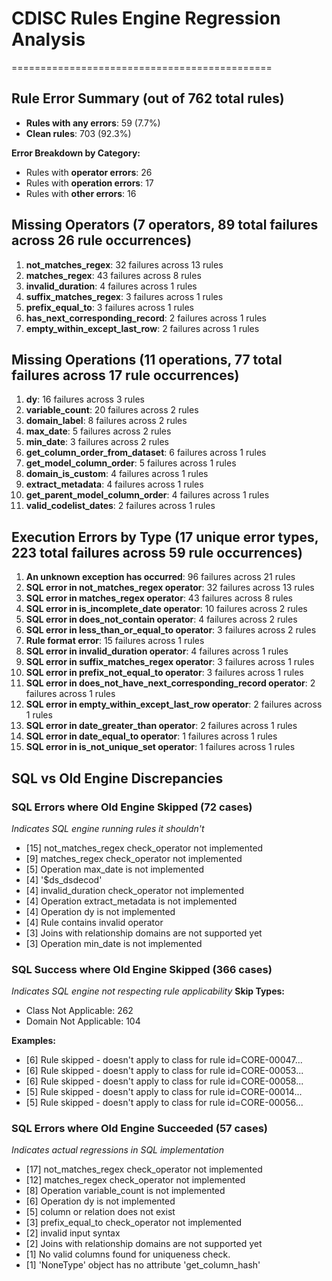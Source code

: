 # CDISC Rules Engine Regression Analysis

=============================================

## Rule Error Summary (out of 762 total rules)

- **Rules with any errors**: 59 (7.7%)
- **Clean rules**: 703 (92.3%)

**Error Breakdown by Category:**

- Rules with **operator errors**: 26
- Rules with **operation errors**: 17
- Rules with **other errors**: 16

## Missing Operators (7 operators, 89 total failures across 26 rule occurrences)

1.  **not_matches_regex**: 32 failures across 13 rules
2.  **matches_regex**: 43 failures across 8 rules
3.  **invalid_duration**: 4 failures across 1 rules
4.  **suffix_matches_regex**: 3 failures across 1 rules
5.  **prefix_equal_to**: 3 failures across 1 rules
6.  **has_next_corresponding_record**: 2 failures across 1 rules
7.  **empty_within_except_last_row**: 2 failures across 1 rules

## Missing Operations (11 operations, 77 total failures across 17 rule occurrences)

1.  **dy**: 16 failures across 3 rules
2.  **variable_count**: 20 failures across 2 rules
3.  **domain_label**: 8 failures across 2 rules
4.  **max_date**: 5 failures across 2 rules
5.  **min_date**: 3 failures across 2 rules
6.  **get_column_order_from_dataset**: 6 failures across 1 rules
7.  **get_model_column_order**: 5 failures across 1 rules
8.  **domain_is_custom**: 4 failures across 1 rules
9.  **extract_metadata**: 4 failures across 1 rules
10. **get_parent_model_column_order**: 4 failures across 1 rules
11. **valid_codelist_dates**: 2 failures across 1 rules

## Execution Errors by Type (17 unique error types, 223 total failures across 59 rule occurrences)

1.  **An unknown exception has occurred**: 96 failures across 21 rules
2.  **SQL error in not_matches_regex operator**: 32 failures across 13 rules
3.  **SQL error in matches_regex operator**: 43 failures across 8 rules
4.  **SQL error in is_incomplete_date operator**: 10 failures across 2 rules
5.  **SQL error in does_not_contain operator**: 4 failures across 2 rules
6.  **SQL error in less_than_or_equal_to operator**: 3 failures across 2 rules
7.  **Rule format error**: 15 failures across 1 rules
8.  **SQL error in invalid_duration operator**: 4 failures across 1 rules
9.  **SQL error in suffix_matches_regex operator**: 3 failures across 1 rules
10. **SQL error in prefix_not_equal_to operator**: 3 failures across 1 rules
11. **SQL error in does_not_have_next_corresponding_record operator**: 2 failures across 1 rules
12. **SQL error in empty_within_except_last_row operator**: 2 failures across 1 rules
13. **SQL error in date_greater_than operator**: 2 failures across 1 rules
14. **SQL error in date_equal_to operator**: 1 failures across 1 rules
15. **SQL error in is_not_unique_set operator**: 1 failures across 1 rules

## SQL vs Old Engine Discrepancies

### SQL Errors where Old Engine Skipped (72 cases)

_Indicates SQL engine running rules it shouldn't_

- [15] not_matches_regex check_operator not implemented
- [9] matches_regex check_operator not implemented
- [5] Operation max_date is not implemented
- [4] '$ds_dsdecod'
- [4] invalid_duration check_operator not implemented
- [4] Operation extract_metadata is not implemented
- [4] Operation dy is not implemented
- [4] Rule contains invalid operator
- [3] Joins with relationship domains are not supported yet
- [3] Operation min_date is not implemented

### SQL Success where Old Engine Skipped (366 cases)

_Indicates SQL engine not respecting rule applicability_
**Skip Types:**

- Class Not Applicable: 262
- Domain Not Applicable: 104

**Examples:**

- [6] Rule skipped - doesn't apply to class for rule id=CORE-00047...
- [6] Rule skipped - doesn't apply to class for rule id=CORE-00053...
- [6] Rule skipped - doesn't apply to class for rule id=CORE-00058...
- [5] Rule skipped - doesn't apply to class for rule id=CORE-00014...
- [5] Rule skipped - doesn't apply to class for rule id=CORE-00056...

### SQL Errors where Old Engine Succeeded (57 cases)

_Indicates actual regressions in SQL implementation_

- [17] not_matches_regex check_operator not implemented
- [12] matches_regex check_operator not implemented
- [8] Operation variable_count is not implemented
- [6] Operation dy is not implemented
- [5] column or relation does not exist
- [3] prefix_equal_to check_operator not implemented
- [2] invalid input syntax
- [2] Joins with relationship domains are not supported yet
- [1] No valid columns found for uniqueness check.
- [1] 'NoneType' object has no attribute 'get_column_hash'

